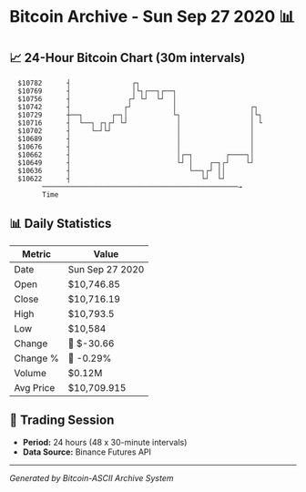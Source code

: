 # Bitcoin Archive - Sun Sep 27 2020 📊

## 📈 24-Hour Bitcoin Chart (30m intervals)

```
  $10782      ┤               ┌┐                               
  $10769      ┤               │└┐┌──┐┌──┐                      
  $10756      ┤              ┌┘ └┘  └┘  │                      
  $10742      ┤             ┌┘          │                  ┌┐  
  $10729      ┼──┐       ┌─┐│           └┐                 │└┐ 
  $10716      ┤  └──┐ ┌┐┌┘ └┘            │                 │ └ 
  $10702      ┤     └─┘└┘                │                 │   
  $10689      ┤                          │                 │   
  $10676      ┤                          │                 │   
  $10662      ┤                          │┌─┐        ┌────┐│   
  $10649      ┤                          └┘ │    ┌─┐┌┘    └┘   
  $10636      ┤                             └──┐┌┘ ││          
  $10622      ┤                                └┘  └┘          
        ────────────────────────────────────────────────→
        Time
```

## 📊 Daily Statistics

| Metric | Value |
|--------|-------|
| Date | Sun Sep 27 2020 |
| Open | $10,746.85 |
| Close | $10,716.19 |
| High | $10,793.5 |
| Low | $10,584 |
| Change | 🔴 $-30.66 |
| Change % | 🔴 -0.29% |
| Volume | $0.12M |
| Avg Price | $10,709.915 |

## 📅 Trading Session

- **Period:** 24 hours (48 x 30-minute intervals)
- **Data Source:** Binance Futures API

---
*Generated by Bitcoin-ASCII Archive System*

